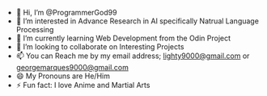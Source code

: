 - 👋 Hi, I’m @ProgrammerGod99
- 👀 I’m interested in Advance Research in AI specifically Natrual Language Processing 
- 🌱 I’m currently learning Web Development from the Odin Project
- 💞️ I’m looking to collaborate on Interesting Projects 
- 📫 You can Reach me by my email address; lighty9000@gmail.com or georgemarques9000@gmail.com
- 😄 My Pronouns are He/Him 
- ⚡ Fun fact: I love Anime and Martial Arts 

<!---
ProgrammerGod99/ProgrammerGod99 is a ✨ special ✨ repository because its `README.md` (this file) appears on your GitHub profile.
You can click the Preview link to take a look at your changes.
--->
